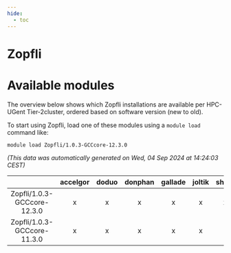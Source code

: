 ```yaml
---
hide:
  - toc
---
```


Zopfli
======

# Available modules


The overview below shows which Zopfli installations are available per HPC-UGent Tier-2cluster, ordered based on software version (new to old).

To start using Zopfli, load one of these modules using a `module load` command like:

```shell
module load Zopfli/1.0.3-GCCcore-12.3.0
```

*(This data was automatically generated on Wed, 04 Sep 2024 at 14:24:03 CEST)*  

| |accelgor|doduo|donphan|gallade|joltik|shinx|skitty|
| :---: | :---: | :---: | :---: | :---: | :---: | :---: | :---: |
|Zopfli/1.0.3-GCCcore-12.3.0|x|x|x|x|x|x|x|
|Zopfli/1.0.3-GCCcore-11.3.0|x|x|x|x|x|-|x|

